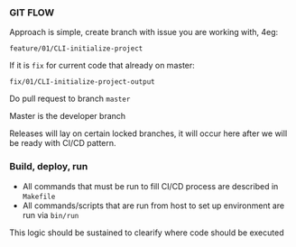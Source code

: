 ### GIT FLOW

Approach is simple, create branch with issue you are working with, 4eg:

`feature/01/CLI-initialize-project`

If it is `fix` for current code that already on master:

`fix/01/CLI-initialize-project-output`

Do pull request to branch `master`

Master is the developer branch

Releases will lay on certain locked branches, it will occur here after we will be ready with CI/CD pattern.

### Build, deploy, run

- All commands that must be run to fill CI/CD process are described in `Makefile`
- All commands/scripts that are run from host to set up environment are run via `bin/run`

This logic should be sustained to clearify where code should be executed